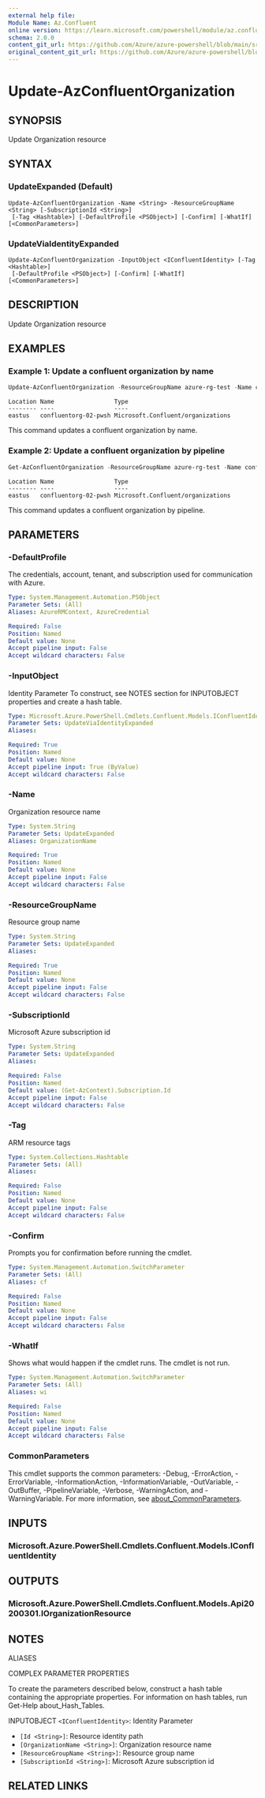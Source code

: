 ```yaml
---
external help file:
Module Name: Az.Confluent
online version: https://learn.microsoft.com/powershell/module/az.confluent/update-azconfluentorganization
schema: 2.0.0
content_git_url: https://github.com/Azure/azure-powershell/blob/main/src/Confluent/help/Update-AzConfluentOrganization.md
original_content_git_url: https://github.com/Azure/azure-powershell/blob/main/src/Confluent/help/Update-AzConfluentOrganization.md
---
```


# Update-AzConfluentOrganization

## SYNOPSIS
Update Organization resource

## SYNTAX

### UpdateExpanded (Default)
```
Update-AzConfluentOrganization -Name <String> -ResourceGroupName <String> [-SubscriptionId <String>]
 [-Tag <Hashtable>] [-DefaultProfile <PSObject>] [-Confirm] [-WhatIf] [<CommonParameters>]
```

### UpdateViaIdentityExpanded
```
Update-AzConfluentOrganization -InputObject <IConfluentIdentity> [-Tag <Hashtable>]
 [-DefaultProfile <PSObject>] [-Confirm] [-WhatIf] [<CommonParameters>]
```

## DESCRIPTION
Update Organization resource

## EXAMPLES

### Example 1: Update a confluent organization by name
```powershell
Update-AzConfluentOrganization -ResourceGroupName azure-rg-test -Name confluentorg-02-pwsh -Tag @{"key01" = "value01"}
```

```output
Location Name                 Type
-------- ----                 ----
eastus   confluentorg-02-pwsh Microsoft.Confluent/organizations
```

This command updates a confluent organization by name.

### Example 2: Update a confluent organization by pipeline
```powershell
Get-AzConfluentOrganization -ResourceGroupName azure-rg-test -Name confluentorg-02-pwsh | Update-AzConfluentOrganization -Tag @{"key01" = "value01"; "key02"="value02"}
```

```output
Location Name                 Type
-------- ----                 ----
eastus   confluentorg-02-pwsh Microsoft.Confluent/organizations
```

This command updates a confluent organization by pipeline.

## PARAMETERS

### -DefaultProfile
The credentials, account, tenant, and subscription used for communication with Azure.

```yaml
Type: System.Management.Automation.PSObject
Parameter Sets: (All)
Aliases: AzureRMContext, AzureCredential

Required: False
Position: Named
Default value: None
Accept pipeline input: False
Accept wildcard characters: False
```

### -InputObject
Identity Parameter
To construct, see NOTES section for INPUTOBJECT properties and create a hash table.

```yaml
Type: Microsoft.Azure.PowerShell.Cmdlets.Confluent.Models.IConfluentIdentity
Parameter Sets: UpdateViaIdentityExpanded
Aliases:

Required: True
Position: Named
Default value: None
Accept pipeline input: True (ByValue)
Accept wildcard characters: False
```

### -Name
Organization resource name

```yaml
Type: System.String
Parameter Sets: UpdateExpanded
Aliases: OrganizationName

Required: True
Position: Named
Default value: None
Accept pipeline input: False
Accept wildcard characters: False
```

### -ResourceGroupName
Resource group name

```yaml
Type: System.String
Parameter Sets: UpdateExpanded
Aliases:

Required: True
Position: Named
Default value: None
Accept pipeline input: False
Accept wildcard characters: False
```

### -SubscriptionId
Microsoft Azure subscription id

```yaml
Type: System.String
Parameter Sets: UpdateExpanded
Aliases:

Required: False
Position: Named
Default value: (Get-AzContext).Subscription.Id
Accept pipeline input: False
Accept wildcard characters: False
```

### -Tag
ARM resource tags

```yaml
Type: System.Collections.Hashtable
Parameter Sets: (All)
Aliases:

Required: False
Position: Named
Default value: None
Accept pipeline input: False
Accept wildcard characters: False
```

### -Confirm
Prompts you for confirmation before running the cmdlet.

```yaml
Type: System.Management.Automation.SwitchParameter
Parameter Sets: (All)
Aliases: cf

Required: False
Position: Named
Default value: None
Accept pipeline input: False
Accept wildcard characters: False
```

### -WhatIf
Shows what would happen if the cmdlet runs.
The cmdlet is not run.

```yaml
Type: System.Management.Automation.SwitchParameter
Parameter Sets: (All)
Aliases: wi

Required: False
Position: Named
Default value: None
Accept pipeline input: False
Accept wildcard characters: False
```

### CommonParameters
This cmdlet supports the common parameters: -Debug, -ErrorAction, -ErrorVariable, -InformationAction, -InformationVariable, -OutVariable, -OutBuffer, -PipelineVariable, -Verbose, -WarningAction, and -WarningVariable. For more information, see [about_CommonParameters](http://go.microsoft.com/fwlink/?LinkID=113216).

## INPUTS

### Microsoft.Azure.PowerShell.Cmdlets.Confluent.Models.IConfluentIdentity

## OUTPUTS

### Microsoft.Azure.PowerShell.Cmdlets.Confluent.Models.Api20200301.IOrganizationResource

## NOTES

ALIASES

COMPLEX PARAMETER PROPERTIES

To create the parameters described below, construct a hash table containing the appropriate properties. For information on hash tables, run Get-Help about_Hash_Tables.


INPUTOBJECT `<IConfluentIdentity>`: Identity Parameter
  - `[Id <String>]`: Resource identity path
  - `[OrganizationName <String>]`: Organization resource name
  - `[ResourceGroupName <String>]`: Resource group name
  - `[SubscriptionId <String>]`: Microsoft Azure subscription id

## RELATED LINKS

